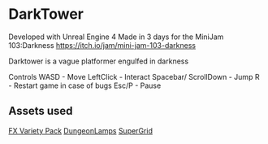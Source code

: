 # DarkTower
Developed with Unreal Engine 4
Made in 3 days for the MiniJam 103:Darkness https://itch.io/jam/mini-jam-103-darkness

Darktower is a vague platformer engulfed in darkness

Controls
WASD - Move
LeftClick - Interact
Spacebar/ ScrollDown - Jump
R - Restart game in case of bugs
Esc/P - Pause




Assets used
---------------
[FX Variety Pack](https://marketplace-website-node-launcher-prod.ol.epicgames.com/ue/marketplace/en-US/item/963c62c38abb403aa08b575584b765d0)
[DungeonLamps](https://marketplace-website-node-launcher-prod.ol.epicgames.com/ue/marketplace/en-US/product/dungeon-lamps)
[SuperGrid](https://marketplace-website-node-launcher-prod.ol.epicgames.com/ue/marketplace/en-US/product/supergrid-starter-pack)